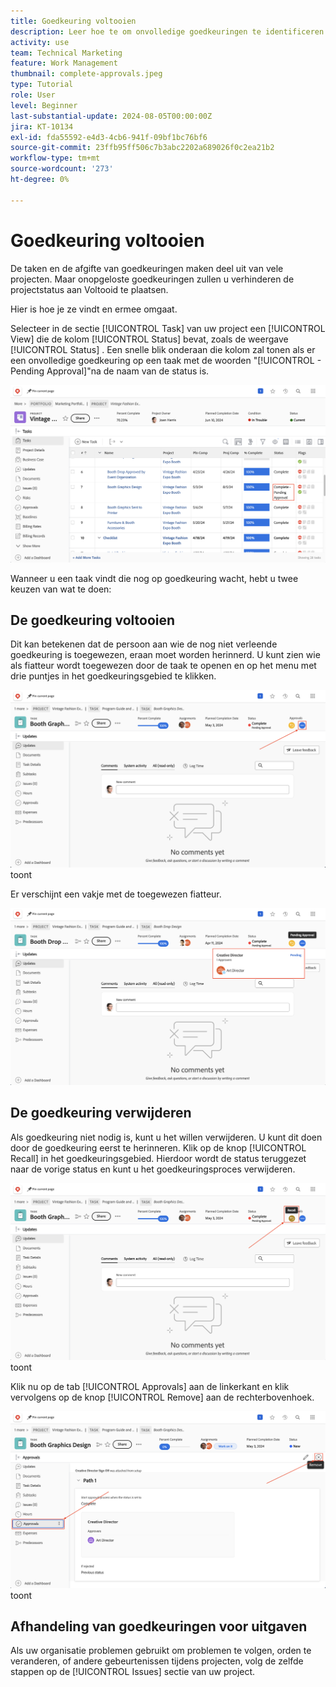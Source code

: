 ```yaml
---
title: Goedkeuring voltooien
description: Leer hoe te om onvolledige goedkeuringen te identificeren en hen op te lossen zodat kunt u uw project in  [!DNL  Workfront] sluiten.
activity: use
team: Technical Marketing
feature: Work Management
thumbnail: complete-approvals.jpeg
type: Tutorial
role: User
level: Beginner
last-substantial-update: 2024-08-05T00:00:00Z
jira: KT-10134
exl-id: fda55592-e4d3-4cb6-941f-09bf1bc76bf6
source-git-commit: 23ffb95ff506c7b3abc2202a689026f0c2ea21b2
workflow-type: tm+mt
source-wordcount: '273'
ht-degree: 0%

---
```


# Goedkeuring voltooien

De taken en de afgifte van goedkeuringen maken deel uit van vele projecten. Maar onopgeloste goedkeuringen zullen u verhinderen de projectstatus aan Voltooid te plaatsen.

Hier is hoe je ze vindt en ermee omgaat.

Selecteer in de sectie [!UICONTROL Task] van uw project een [!UICONTROL View] die de kolom [!UICONTROL Status] bevat, zoals de weergave [!UICONTROL Status] . Een snelle blik onderaan die kolom zal tonen als er een onvolledige goedkeuring op een taak met de woorden &quot;[!UICONTROL - Pending Approval]&quot;na de naam van de status is.

![ Project die onvolledige goedkeuring tonen ](assets/pending-approval-1.png)

Wanneer u een taak vindt die nog op goedkeuring wacht, hebt u twee keuzen van wat te doen:


## De goedkeuring voltooien

Dit kan betekenen dat de persoon aan wie de nog niet verleende goedkeuring is toegewezen, eraan moet worden herinnerd. U kunt zien wie als fiatteur wordt toegewezen door de taak te openen en op het menu met drie puntjes in het goedkeuringsgebied te klikken.

![ Taak die goedkeuringsgebied ](assets/pending-approval-2.png) toont

Er verschijnt een vakje met de toegewezen fiatteur.

![ Taak die toegewezen fiatteur toont ](assets/pending-approval-3.png)


## De goedkeuring verwijderen

Als goedkeuring niet nodig is, kunt u het willen verwijderen. U kunt dit doen door de goedkeuring eerst te herinneren. Klik op de knop [!UICONTROL Recall] in het goedkeuringsgebied. Hierdoor wordt de status teruggezet naar de vorige status en kunt u het goedkeuringsproces verwijderen.

![ Taak die de herinneringsknoop ](assets/pending-approval-5.png) toont

Klik nu op de tab [!UICONTROL Approvals] aan de linkerkant en klik vervolgens op de knop [!UICONTROL Remove] aan de rechterbovenhoek.

![ Taak die de verwijder goedkeuringsknoop ](assets/pending-approval-6.png) toont

## Afhandeling van goedkeuringen voor uitgaven

Als uw organisatie problemen gebruikt om problemen te volgen, orden te veranderen, of andere gebeurtenissen tijdens projecten, volg de zelfde stappen op de [!UICONTROL Issues] sectie van uw project.
